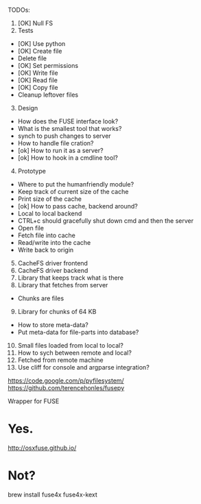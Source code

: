 TODOs:
1. [OK] Null FS
2. Tests
- [OK] Use python
- [OK] Create file
- Delete file
- [OK] Set permissions
- [OK] Write file
- [OK] Read file
- [OK] Copy file
- Cleanup leftover files
3. Design
- How does the FUSE interface look?
- What is the smallest tool that works?
- synch to push changes to server
- How to handle file cration?
- [ok] How to run it as a server?
- [ok] How to hook in a cmdline tool?
4. Prototype
- Where to put the humanfriendly module?
- Keep track of current size of the cache
- Print size of the cache
- [ok] How to pass cache, backend around?
- Local to local backend
- CTRL+c should gracefully shut down cmd and then the server
- Open file
- Fetch file into cache
- Read/write into the cache
- Write back to origin
5. CacheFS driver frontend
6. CacheFS driver backend
7. Library that keeps track what is there
8. Library that fetches from server
- Chunks are files
9. Library for chunks of 64 KB
- How to store meta-data?
- Put meta-data for file-parts into database?
10. Small files loaded from local to local?
11. How to sych between remote and local?
12. Fetched from remote machine
13. Use cliff for console and argparse integration?

https://code.google.com/p/pyfilesystem/
https://github.com/terencehonles/fusepy

Wrapper for FUSE

# Yes.
http://osxfuse.github.io/

# Not?
brew install fuse4x fuse4x-kext

